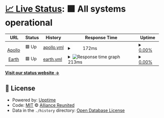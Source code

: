 # [📈 Live Status](https://status.alru.ga): <!--live status--> **🟩 All systems operational**

<!--start: status pages-->
<!-- This summary is generated by Upptime (https://github.com/upptime/upptime) -->
<!-- Do not edit this manually, your changes will be overwritten -->
<!-- prettier-ignore -->
| URL | Status | History | Response Time | Uptime |
| --- | ------ | ------- | ------------- | ------ |
| <img alt="" src="https://favicons.githubusercontent.com/apollo.banabyte.com" height="13"> [Apollo](https://apollo.banabyte.com:8080) | 🟩 Up | [apollo.yml](https://github.com/DamienVesper/status.alru.ga/commits/HEAD/history/apollo.yml) | <details><summary><img alt="Response time graph" src="./graphs/apollo/response-time-week.png" height="20"> 172ms</summary><br><a href="https://status.alru.ga/history/apollo"><img alt="Response time 583" src="https://img.shields.io/endpoint?url=https%3A%2F%2Fraw.githubusercontent.com%2FDamienVesper%2Fstatus.alru.ga%2FHEAD%2Fapi%2Fapollo%2Fresponse-time.json"></a><br><a href="https://status.alru.ga/history/apollo"><img alt="24-hour response time 155" src="https://img.shields.io/endpoint?url=https%3A%2F%2Fraw.githubusercontent.com%2FDamienVesper%2Fstatus.alru.ga%2FHEAD%2Fapi%2Fapollo%2Fresponse-time-day.json"></a><br><a href="https://status.alru.ga/history/apollo"><img alt="7-day response time 172" src="https://img.shields.io/endpoint?url=https%3A%2F%2Fraw.githubusercontent.com%2FDamienVesper%2Fstatus.alru.ga%2FHEAD%2Fapi%2Fapollo%2Fresponse-time-week.json"></a><br><a href="https://status.alru.ga/history/apollo"><img alt="30-day response time 176" src="https://img.shields.io/endpoint?url=https%3A%2F%2Fraw.githubusercontent.com%2FDamienVesper%2Fstatus.alru.ga%2FHEAD%2Fapi%2Fapollo%2Fresponse-time-month.json"></a><br><a href="https://status.alru.ga/history/apollo"><img alt="1-year response time 544" src="https://img.shields.io/endpoint?url=https%3A%2F%2Fraw.githubusercontent.com%2FDamienVesper%2Fstatus.alru.ga%2FHEAD%2Fapi%2Fapollo%2Fresponse-time-year.json"></a></details> | <details><summary><a href="https://status.alru.ga/history/apollo">0.00%</a></summary><a href="https://status.alru.ga/history/apollo"><img alt="All-time uptime 0.00%" src="https://img.shields.io/endpoint?url=https%3A%2F%2Fraw.githubusercontent.com%2FDamienVesper%2Fstatus.alru.ga%2FHEAD%2Fapi%2Fapollo%2Fuptime.json"></a><br><a href="https://status.alru.ga/history/apollo"><img alt="24-hour uptime 0.00%" src="https://img.shields.io/endpoint?url=https%3A%2F%2Fraw.githubusercontent.com%2FDamienVesper%2Fstatus.alru.ga%2FHEAD%2Fapi%2Fapollo%2Fuptime-day.json"></a><br><a href="https://status.alru.ga/history/apollo"><img alt="7-day uptime 0.00%" src="https://img.shields.io/endpoint?url=https%3A%2F%2Fraw.githubusercontent.com%2FDamienVesper%2Fstatus.alru.ga%2FHEAD%2Fapi%2Fapollo%2Fuptime-week.json"></a><br><a href="https://status.alru.ga/history/apollo"><img alt="30-day uptime 0.00%" src="https://img.shields.io/endpoint?url=https%3A%2F%2Fraw.githubusercontent.com%2FDamienVesper%2Fstatus.alru.ga%2FHEAD%2Fapi%2Fapollo%2Fuptime-month.json"></a><br><a href="https://status.alru.ga/history/apollo"><img alt="1-year uptime 0.00%" src="https://img.shields.io/endpoint?url=https%3A%2F%2Fraw.githubusercontent.com%2FDamienVesper%2Fstatus.alru.ga%2FHEAD%2Fapi%2Fapollo%2Fuptime-year.json"></a></details>
| <img alt="" src="https://favicons.githubusercontent.com/earth.banabyte.com" height="13"> [Earth](https://earth.banabyte.com:8080) | 🟩 Up | [earth.yml](https://github.com/DamienVesper/status.alru.ga/commits/HEAD/history/earth.yml) | <details><summary><img alt="Response time graph" src="./graphs/earth/response-time-week.png" height="20"> 213ms</summary><br><a href="https://status.alru.ga/history/earth"><img alt="Response time 197" src="https://img.shields.io/endpoint?url=https%3A%2F%2Fraw.githubusercontent.com%2FDamienVesper%2Fstatus.alru.ga%2FHEAD%2Fapi%2Fearth%2Fresponse-time.json"></a><br><a href="https://status.alru.ga/history/earth"><img alt="24-hour response time 207" src="https://img.shields.io/endpoint?url=https%3A%2F%2Fraw.githubusercontent.com%2FDamienVesper%2Fstatus.alru.ga%2FHEAD%2Fapi%2Fearth%2Fresponse-time-day.json"></a><br><a href="https://status.alru.ga/history/earth"><img alt="7-day response time 213" src="https://img.shields.io/endpoint?url=https%3A%2F%2Fraw.githubusercontent.com%2FDamienVesper%2Fstatus.alru.ga%2FHEAD%2Fapi%2Fearth%2Fresponse-time-week.json"></a><br><a href="https://status.alru.ga/history/earth"><img alt="30-day response time 199" src="https://img.shields.io/endpoint?url=https%3A%2F%2Fraw.githubusercontent.com%2FDamienVesper%2Fstatus.alru.ga%2FHEAD%2Fapi%2Fearth%2Fresponse-time-month.json"></a><br><a href="https://status.alru.ga/history/earth"><img alt="1-year response time 197" src="https://img.shields.io/endpoint?url=https%3A%2F%2Fraw.githubusercontent.com%2FDamienVesper%2Fstatus.alru.ga%2FHEAD%2Fapi%2Fearth%2Fresponse-time-year.json"></a></details> | <details><summary><a href="https://status.alru.ga/history/earth">0.00%</a></summary><a href="https://status.alru.ga/history/earth"><img alt="All-time uptime 0.00%" src="https://img.shields.io/endpoint?url=https%3A%2F%2Fraw.githubusercontent.com%2FDamienVesper%2Fstatus.alru.ga%2FHEAD%2Fapi%2Fearth%2Fuptime.json"></a><br><a href="https://status.alru.ga/history/earth"><img alt="24-hour uptime 0.00%" src="https://img.shields.io/endpoint?url=https%3A%2F%2Fraw.githubusercontent.com%2FDamienVesper%2Fstatus.alru.ga%2FHEAD%2Fapi%2Fearth%2Fuptime-day.json"></a><br><a href="https://status.alru.ga/history/earth"><img alt="7-day uptime 0.00%" src="https://img.shields.io/endpoint?url=https%3A%2F%2Fraw.githubusercontent.com%2FDamienVesper%2Fstatus.alru.ga%2FHEAD%2Fapi%2Fearth%2Fuptime-week.json"></a><br><a href="https://status.alru.ga/history/earth"><img alt="30-day uptime 0.00%" src="https://img.shields.io/endpoint?url=https%3A%2F%2Fraw.githubusercontent.com%2FDamienVesper%2Fstatus.alru.ga%2FHEAD%2Fapi%2Fearth%2Fuptime-month.json"></a><br><a href="https://status.alru.ga/history/earth"><img alt="1-year uptime 0.00%" src="https://img.shields.io/endpoint?url=https%3A%2F%2Fraw.githubusercontent.com%2FDamienVesper%2Fstatus.alru.ga%2FHEAD%2Fapi%2Fearth%2Fuptime-year.json"></a></details>

<!--end: status pages-->

[**Visit our status website →**](https://status.alru.ga)

## 📄 License

- Powered by: [Upptime](https://github.com/upptime/upptime)
- Code: [MIT](./.github/LICENSE) © [Alliance Reunited](https://alru.ga)
- Data in the `./history` directory: [Open Database License](https://opendatacommons.org/licenses/odbl/1-0/)
